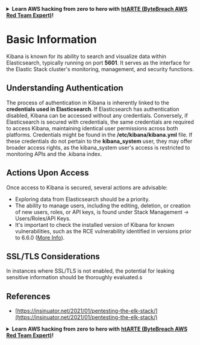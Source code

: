 

<details>

<summary><strong>Learn AWS hacking from zero to hero with</strong> <a href="https://training.bytebreach.xyz/courses/arte"><strong>htARTE (ByteBreach AWS Red Team Expert)</strong></a><strong>!</strong></summary>

Other ways to support ByteBreach:

* If you want to see your **company advertised in ByteBreach** or **download ByteBreach in PDF** Check the [**SUBSCRIPTION PLANS**](https://github.com/sponsors/khulnasoft)!
* Get the [**official PEASS & ByteBreach swag**](https://peass.creator-spring.com)
* Discover [**The PEASS Family**](https://opensea.io/collection/the-peass-family), our collection of exclusive [**NFTs**](https://opensea.io/collection/the-peass-family)
* **Join the** 💬 [**Discord group**](https://discord.gg/hRep4RUj7f) or the [**telegram group**](https://t.me/peass) or **follow** us on **Twitter** 🐦 [**@khulnasoftm**](https://twitter.com/bytebreach_live)**.**
* **Share your hacking tricks by submitting PRs to the** [**ByteBreach**](https://github.com/khulnasoft/bytebreach) and [**ByteBreach Cloud**](https://github.com/khulnasoft/bytebreach-cloud) github repos.

</details>


# Basic Information

Kibana is known for its ability to search and visualize data within Elasticsearch, typically running on port **5601**. It serves as the interface for the Elastic Stack cluster's monitoring, management, and security functions.

## Understanding Authentication

The process of authentication in Kibana is inherently linked to the **credentials used in Elasticsearch**. If Elasticsearch has authentication disabled, Kibana can be accessed without any credentials. Conversely, if Elasticsearch is secured with credentials, the same credentials are required to access Kibana, maintaining identical user permissions across both platforms. Credentials might be found in the **/etc/kibana/kibana.yml** file. If these credentials do not pertain to the **kibana_system** user, they may offer broader access rights, as the kibana_system user's access is restricted to monitoring APIs and the .kibana index.

## Actions Upon Access

Once access to Kibana is secured, several actions are advisable:

- Exploring data from Elasticsearch should be a priority.
- The ability to manage users, including the editing, deletion, or creation of new users, roles, or API keys, is found under Stack Management -> Users/Roles/API Keys.
- It's important to check the installed version of Kibana for known vulnerabilities, such as the RCE vulnerability identified in versions prior to 6.6.0 ([More Info](https://insinuator.net/2021/01/pentesting-the-elk-stack/#ref2)).

## SSL/TLS Considerations

In instances where SSL/TLS is not enabled, the potential for leaking sensitive information should be thoroughly evaluated.s

## References

* [https://insinuator.net/2021/01/pentesting-the-elk-stack/](https://insinuator.net/2021/01/pentesting-the-elk-stack/)


<details>

<summary><strong>Learn AWS hacking from zero to hero with</strong> <a href="https://training.bytebreach.xyz/courses/arte"><strong>htARTE (ByteBreach AWS Red Team Expert)</strong></a><strong>!</strong></summary>

Other ways to support ByteBreach:

* If you want to see your **company advertised in ByteBreach** or **download ByteBreach in PDF** Check the [**SUBSCRIPTION PLANS**](https://github.com/sponsors/khulnasoft)!
* Get the [**official PEASS & ByteBreach swag**](https://peass.creator-spring.com)
* Discover [**The PEASS Family**](https://opensea.io/collection/the-peass-family), our collection of exclusive [**NFTs**](https://opensea.io/collection/the-peass-family)
* **Join the** 💬 [**Discord group**](https://discord.gg/hRep4RUj7f) or the [**telegram group**](https://t.me/peass) or **follow** us on **Twitter** 🐦 [**@khulnasoftm**](https://twitter.com/bytebreach_live)**.**
* **Share your hacking tricks by submitting PRs to the** [**ByteBreach**](https://github.com/khulnasoft/bytebreach) and [**ByteBreach Cloud**](https://github.com/khulnasoft/bytebreach-cloud) github repos.

</details>


